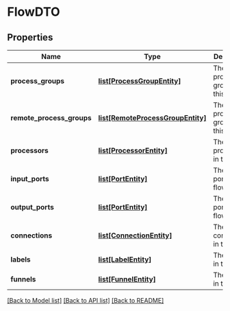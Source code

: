 # FlowDTO

## Properties
Name | Type | Description | Notes
------------ | ------------- | ------------- | -------------
**process_groups** | [**list[ProcessGroupEntity]**](ProcessGroupEntity.md) | The process groups in this flow. | [optional] 
**remote_process_groups** | [**list[RemoteProcessGroupEntity]**](RemoteProcessGroupEntity.md) | The remote process groups in this flow. | [optional] 
**processors** | [**list[ProcessorEntity]**](ProcessorEntity.md) | The processors in this flow. | [optional] 
**input_ports** | [**list[PortEntity]**](PortEntity.md) | The input ports in this flow. | [optional] 
**output_ports** | [**list[PortEntity]**](PortEntity.md) | The output ports in this flow. | [optional] 
**connections** | [**list[ConnectionEntity]**](ConnectionEntity.md) | The connections in this flow. | [optional] 
**labels** | [**list[LabelEntity]**](LabelEntity.md) | The labels in this flow. | [optional] 
**funnels** | [**list[FunnelEntity]**](FunnelEntity.md) | The funnels in this flow. | [optional] 

[[Back to Model list]](../README.md#documentation-for-models) [[Back to API list]](../README.md#documentation-for-api-endpoints) [[Back to README]](../README.md)


